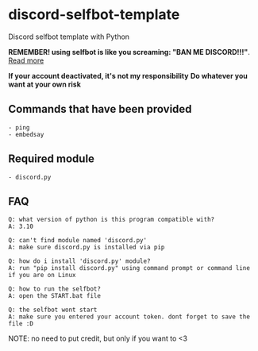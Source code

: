 # discord-selfbot-template
Discord selfbot template with Python

**REMEMBER! using selfbot is like you screaming: "BAN ME DISCORD!!!"**. [Read more](https://support.discord.com/hc/en-us/articles/115002192352-Automated-user-accounts-self-bots-)

**If your account deactivated, it's not my responsibility**
**Do whatever you want at your own risk**

## Commands that have been provided
```
- ping
- embedsay
```

## Required module
```
- discord.py
```

## FAQ
```
Q: what version of python is this program compatible with?
A: 3.10

Q: can't find module named 'discord.py'
A: make sure discord.py is installed via pip

Q: how do i install 'discord.py' module?
A: run "pip install discord.py" using command prompt or command line if you are on Linux

Q: how to run the selfbot?
A: open the START.bat file

Q: the selfbot wont start
A: make sure you entered your account token. dont forget to save the file :D
```

NOTE: no need to put credit, but only if you want to <3
